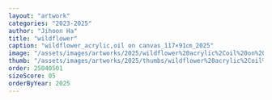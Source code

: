 ```yaml
---
layout: "artwork"
categories: "2023-2025"
author: "Jihoon Ha"
title: "wildflower"
caption: "wildflower_acrylic,oil on canvas_117×91㎝_2025"
image: "/assets/images/artworks/2025/wildflower%20acrylic%2Coil%20on%20canvas%20117x91cm%202025.jpg"
thumb: "/assets/images/artworks/2025/thumbs/wildflower%20acrylic%2Coil%20on%20canvas%20117x91cm%202025.jpg"
order: 25040501
sizeScore: 05
orderByYear: 2025
---
```

